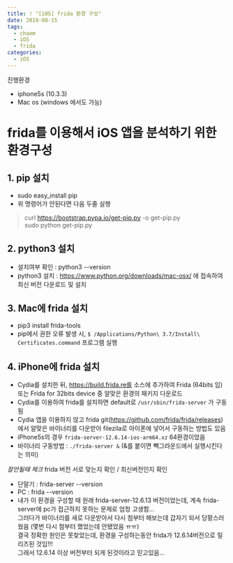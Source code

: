 ```yaml
---
title: ! "[iOS] frida 환경 구성"
date: 2019-08-15
tags:
  - chaem
  - iOS
  - frida
categories:
  - iOS
---
```


진행환경
- iphone5s (10.3.3)  
- Mac os (windows 에서도 가능)  

# frida를 이용해서 iOS 앱을 분석하기 위한 환경구성  

## 1. pip 설치  
- sudo easy_install pip  
- 위 명령어가 안된다면 다음 두줄 실행  
 > curl https://bootstrap.pypa.io/get-pip.py -o get-pip.py  
 > sudo python get-pip.py  

## 2. python3 설치  
- 설치여부 확인 : python3 --version  
- python3 설치 :  https://www.python.org/downloads/mac-osx/ 에 접속하여 최신 버전 다운로드 및 설치  

## 3. Mac에 frida 설치  
- pip3 install frida-tools  
- pip에서 권한 오류 발생 시, `$ /Applications/Python\ 3.7/Install\ Certificates.command` 프로그램 실행  

## 4. iPhone에 frida 설치  
- Cydia를 설치한 뒤, https://build.frida.re를 소스에 추가하여 Frida (64bits 임)또는 Frida for 32bits device 중 알맞은 환경의 패키지 다운로드  
- Cydia를 이용하여 frida를 설치하면 default로 `/usr/sbin/frida-server` 가 구동됨  
- Cydia 앱을 이용하지 않고 frida git(https://github.com/frida/frida/releases)에서 알맞은 바이너리를 다운받아 filezila로 아이폰에 넣어서 구동하는 방법도 있음  
- iPhone5s의 경우 `frida-server-12.6.14-ios-arm64.xz` 64환경이었음  
- 바이너리 구동방법 : `./frida-server &` (&를 붙이면 빽그라운드에서 실행시킨다는 의미)  

*잘안될때 체크*
frida 버전 서로 맞는지 확인 / 최신버전인지 확인  
- 단말기 : frida-server --version   
- PC : frida --version  
- 내가 이 환경을 구성할 때 원래 frida-server-12.6.13 버전이었는데, 계속 frida-server에 pc가 접근하지 못하는 문제로 엄청 고생함...  
그러다가 바이너리를 새로 다운받아서 다시 첨부터 해보는데 갑자기 되서 당황스러웠음 (몇번 다시 첨부터 했었는데 안됐었음 ㅠㅠ)  
결국 정확한 원인은 못찾았는데, 환경을 구성하는동안 frida가 12.6.14버전으로 릴리즈된 것임!!!   
그래서 12.6.14 이상 버전부터 되게 된것이라고 믿고있음...  

